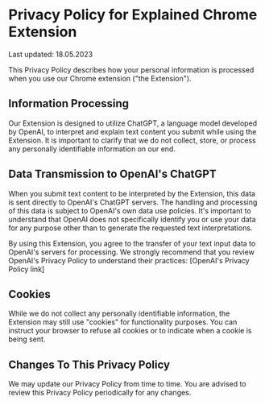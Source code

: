 # Privacy Policy for Explained Chrome Extension
Last updated: 18.05.2023

This Privacy Policy describes how your personal information is processed when you use our Chrome extension ("the Extension").

## Information Processing
Our Extension is designed to utilize ChatGPT, a language model developed by OpenAI, to interpret and explain text content you submit while using the Extension. It is important to clarify that we do not collect, store, or process any personally identifiable information on our end.

## Data Transmission to OpenAI's ChatGPT
When you submit text content to be interpreted by the Extension, this data is sent directly to OpenAI's ChatGPT servers. The handling and processing of this data is subject to OpenAI's own data use policies. It's important to understand that OpenAI does not specifically identify you or use your data for any purpose other than to generate the requested text interpretations.

By using this Extension, you agree to the transfer of your text input data to OpenAI's servers for processing. We strongly recommend that you review OpenAI's Privacy Policy to understand their practices: [OpenAI's Privacy Policy link]

## Cookies
While we do not collect any personally identifiable information, the Extension may still use "cookies" for functionality purposes. You can instruct your browser to refuse all cookies or to indicate when a cookie is being sent.

## Changes To This Privacy Policy
We may update our Privacy Policy from time to time. You are advised to review this Privacy Policy periodically for any changes.
